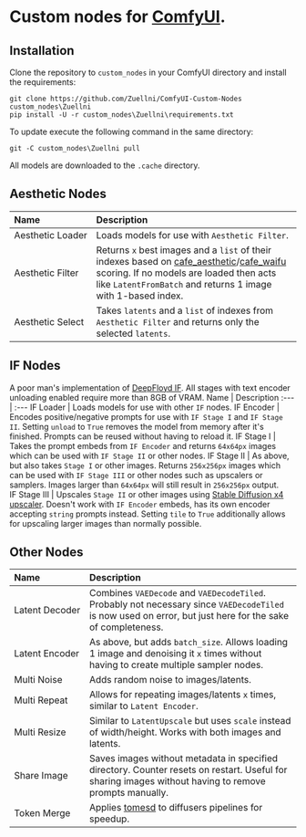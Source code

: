 # Custom nodes for [ComfyUI](https://github.com/comfyanonymous/ComfyUI).
## Installation
Clone the repository to `custom_nodes` in your ComfyUI directory and install the requirements:
```
git clone https://github.com/Zuellni/ComfyUI-Custom-Nodes custom_nodes\Zuellni
pip install -U -r custom_nodes\Zuellni\requirements.txt
```
To update execute the following command in the same directory:
```
git -C custom_nodes\Zuellni pull
```
All models are downloaded to the `.cache` directory.
## Aesthetic Nodes
Name | Description
:--- | :---
Aesthetic&nbsp;Loader | Loads models for use with `Aesthetic Filter`.
Aesthetic&nbsp;Filter | Returns `x` best images and a `list` of their indexes based on [cafe_aesthetic](https://huggingface.co/cafeai/cafe_aesthetic)/[cafe_waifu](https://huggingface.co/cafeai/cafe_waifu) scoring. If no models are loaded then acts like `LatentFromBatch` and returns 1 image with 1-based index.
Aesthetic&nbsp;Select | Takes `latents` and a `list` of indexes from `Aesthetic Filter` and returns only the selected `latents`.
## IF Nodes
A poor man's implementation of [DeepFloyd IF](https://huggingface.co/docs/diffusers/api/pipelines/if). All stages with text encoder unloading enabled require more than 8GB of VRAM.
Name | Description
:--- | :---
IF&nbsp;Loader | Loads models for use with other `IF` nodes.
IF&nbsp;Encoder | Encodes positive/negative prompts for use with `IF Stage I` and `IF Stage II`. Setting `unload` to `True` removes the model from memory after it's finished. Prompts can be reused without having to reload it.
IF&nbsp;Stage&nbsp;I | Takes the prompt embeds from `IF Encoder` and returns `64x64px` images which can be used with `IF Stage II` or other nodes.
IF&nbsp;Stage&nbsp;II | As above, but also takes `Stage I` or other images. Returns `256x256px` images which can be used with `IF Stage III` or other nodes such as upscalers or samplers. Images larger than `64x64px` will still result in `256x256px` output.
IF&nbsp;Stage&nbsp;III | Upscales `Stage II` or other images using [Stable Diffusion x4 upscaler](https://huggingface.co/stabilityai/stable-diffusion-x4-upscaler). Doesn't work with `IF Encoder` embeds, has its own encoder accepting `string` prompts instead. Setting `tile` to `True` additionally allows for upscaling larger images than normally possible.
## Other Nodes
Name | Description
:--- | :---
Latent&nbsp;Decoder | Combines `VAEDecode` and `VAEDecodeTiled`. Probably not necessary since `VAEDecodeTiled` is now used on error, but just here for the sake of completeness.
Latent&nbsp;Encoder | As above, but adds `batch_size`. Allows loading 1 image and denoising it `x` times without having to create multiple sampler nodes.
Multi&nbsp;Noise | Adds random noise to images/latents.
Multi&nbsp;Repeat | Allows for repeating images/latents `x` times, similar to `Latent Encoder`.
Multi&nbsp;Resize | Similar to `LatentUpscale` but uses `scale` instead of width/height. Works with both images and latents.
Share&nbsp;Image | Saves images without metadata in specified directory. Counter resets on restart. Useful for sharing images without having to remove prompts manually.
Token&nbsp;Merge | Applies [tomesd](https://github.com/dbolya/tomesd) to diffusers pipelines for speedup.